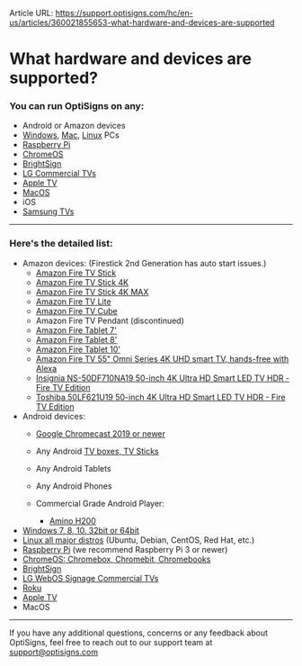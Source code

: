 Article URL: https://support.optisigns.com/hc/en-us/articles/360021855653-what-hardware-and-devices-are-supported

# What hardware and devices are supported?

### You can run OptiSigns on any:

  * Android or Amazon devices
  * [Windows](https://support.optisigns.com/hc/en-us/articles/360034379293), [Mac](https://support.optisigns.com/hc/en-us/articles/360041501494), [Linux](https://support.optisigns.com/hc/en-us/articles/360034379573) PCs
  * [Raspberry Pi](https://support.optisigns.com/hc/en-us/articles/360034379693)
  * [ChromeOS](https://support.optisigns.com/hc/en-us/articles/360054033374)
  * [BrightSign](https://support.optisigns.com/hc/en-us/articles/5090125683219)
  * [LG Commercial TVs](https://support.optisigns.com/hc/en-us/articles/4414496579475)
  * [Apple TV](https://support.optisigns.com/hc/en-us/articles/6636047009427)
  * [MacOS](https://support.optisigns.com/hc/en-us/articles/360041501494)
  * iOS
  * [Samsung TVs](https://support.optisigns.com/hc/en-us/articles/11116333259283)

* * *

### Here's the detailed list:

  * Amazon devices: (Firestick 2nd Generation has auto start issues.) 
    * [Amazon Fire TV Stick](https://amzn.to/2OpqL0m)
    * [Amazon Fire TV Stick 4K](https://amzn.to/32dQWzc)
    * [Amazon Fire TV Stick 4K MAX](https://amzn.to/32dQWzchttps://www.amazon.com/fire-tv-stick-4k-max-with-alexa-voice-remote/dp/B08MQZXN1X)
    * [Amazon Fire TV Lite](https://amzn.to/3fyCnwY)
    * [Amazon Fire TV Cube](https://amzn.to/2Owuppo)
    * Amazon Fire TV Pendant (discontinued)
    * [Amazon Fire Tablet 7'](https://amzn.to/30c38xW)
    * [Amazon Fire Tablet 8'](https://amzn.to/2OCpNOl)
    * [Amazon Fire Tablet 10'](https://amzn.to/3fzy69C)
    * [Amazon Fire TV 55" Omni Series 4K UHD smart TV, hands-free with Alexa](https://amzn.to/3naLQwW)
    * [Insignia NS-50DF710NA19 50-inch 4K Ultra HD Smart LED TV HDR - Fire TV Edition](https://amzn.to/3QyZ18p)
    * [Toshiba 50LF621U19 50-inch 4K Ultra HD Smart LED TV HDR - Fire TV Edition](https://amzn.to/3ODmZhf)
  * Android devices: 
    * [Google Chromecast 2019 or newer](https://www.bestbuy.com/site/chromecast-with-google-tv-hd-snow/6517336.p?skuId=6517336)
    * Any Android [TV boxes, TV Sticks](https://www.amazon.com/s?k=android+box&ref=nb_sb_noss_2)
    * Any Android Tablets
    * Any Android Phones
    * Commercial Grade Android Player:  

      * [Amino H200](https://digitalsignage.amino.tv/hardware/)
  * [Windows 7, 8, 10. 32bit or 64bit](https://support.optisigns.com/hc/en-us/articles/360034379293)
  * [Linux all major distros](https://support.optisigns.com/hc/en-us/articles/360034379573) (Ubuntu, Debian, CentOS, Red Hat, etc.)
  * [Raspberry Pi](https://support.optisigns.com/hc/en-us/articles/360034379693) (we recommend Raspberry Pi 3 or newer)
  * [ChromeOS: Chromebox, Chromebit, Chromebooks](https://support.optisigns.com/hc/en-us/articles/360054033374)
  * [BrightSign](https://support.optisigns.com/hc/en-us/articles/5090125683219)
  * [LG WebOS Signage Commercial TVs](https://support.optisigns.com/hc/en-us/articles/4414496579475)
  * [Roku](https://support.optisigns.com/hc/en-us/articles/360039566974)
  * [Apple TV](https://support.optisigns.com/hc/en-us/articles/6636047009427)
  * MacOS

* * *

If you have any additional questions, concerns or any feedback about
OptiSigns, feel free to reach out to our support team at
[support@optisigns.com](mailto:support@optisigns.com)

